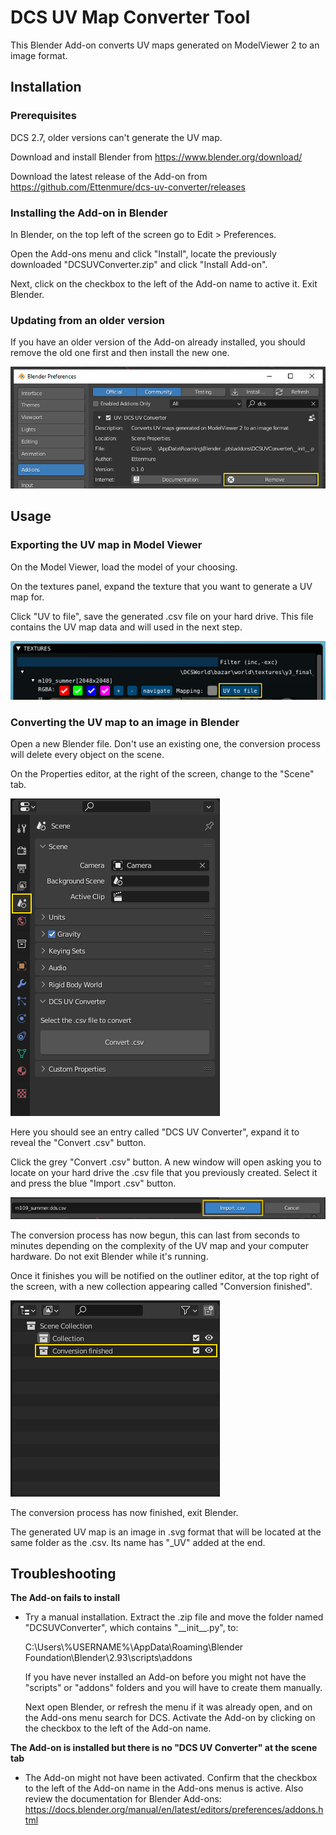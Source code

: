# DCS UV Map Converter Tool

This Blender Add-on converts UV maps generated on ModelViewer 2 to an image format.

## Installation

### Prerequisites

DCS 2.7, older versions can't generate the UV map.

Download and install Blender from https://www.blender.org/download/

Download the latest release of the Add-on from https://github.com/Ettenmure/dcs-uv-converter/releases

### Installing the Add-on in Blender

In Blender, on the top left of the screen go to Edit > Preferences.

Open the Add-ons menu and click "Install", locate the previously downloaded "DCSUVConverter.zip" and click "Install Add-on".

Next, click on the checkbox to the left of the Add-on name to active it. Exit Blender.

### Updating from an older version

If you have an older version of the Add-on already installed, you should remove the old one first and then install the new one.

![Readme4](./images/ReadmeImage4.PNG)

## Usage

### Exporting the UV map in Model Viewer

On the Model Viewer, load the model of your choosing.

On the textures panel, expand the texture that you want to generate a UV map for.

Click "UV to file", save the generated .csv file on your hard drive. This file contains the UV map data and will used in the next step.

![Readme0](./images/ReadmeImage0.PNG)

### Converting the UV map to an image in Blender

Open a new Blender file. Don't use an existing one, the conversion process will delete every object on the scene.

On the Properties editor, at the right of the screen, change to the "Scene" tab.

![Readme1](./images/ReadmeImage1.PNG)

Here you should see an entry called "DCS UV Converter", expand it to reveal the "Convert .csv" button.

Click the grey "Convert .csv" button. A new window will open asking you to locate on your hard drive the .csv file that you previously created.
Select it and press the blue "Import .csv" button.

![Readme2](./images/ReadmeImage2.PNG)

The conversion process has now begun, this can last from seconds to minutes depending on the complexity of the UV map and your computer hardware. 
Do not exit Blender while it's running.

Once it finishes you will be notified on the outliner editor, at the top right of the screen, with a new collection appearing called "Conversion finished".

![Readme3](./images/ReadmeImage3.PNG)

The conversion process has now finished, exit Blender.

The generated UV map is an image in .svg format that will be located at the same folder as the .csv. Its name has "_UV" added at the end.

## Troubleshooting

**The Add-on fails to install**

- Try a manual installation. Extract the .zip file and move the folder named "DCSUVConverter", which contains "\_\_init\_\_.py", to:

  C:\Users\\%USERNAME%\AppData\Roaming\Blender Foundation\Blender\2.93\scripts\addons

  If you have never installed an Add-on before you might not have the "scripts" or "addons" folders and you will have to create them manually.

  Next open Blender, or refresh the menu if it was already open, and on the Add-ons menu search for DCS.
  Activate the Add-on by clicking on the checkbox to the left of the Add-on name.

**The Add-on is installed but there is no "DCS UV Converter" at the scene tab**

- The Add-on might not have been activated. Confirm that the checkbox to the left of the Add-on name in the Add-ons menus is active.
Also review the documentation for Blender Add-ons:
https://docs.blender.org/manual/en/latest/editors/preferences/addons.html
